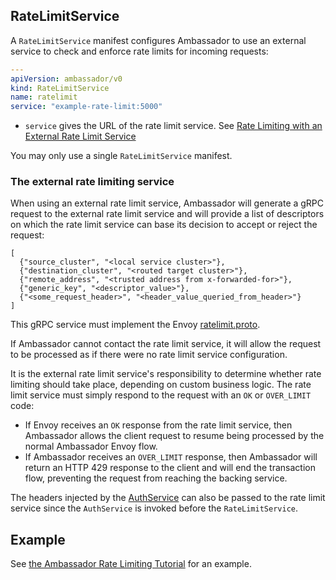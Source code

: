 ## RateLimitService

A `RateLimitService` manifest configures Ambassador to use an external service to check and enforce rate limits for incoming requests:

```yaml
---
apiVersion: ambassador/v0
kind: RateLimitService
name: ratelimit
service: "example-rate-limit:5000"
```

- `service` gives the URL of the rate limit service. See [Rate Limiting with an External Rate Limit Service](rate-limit-external.md)

You may only use a single `RateLimitService` manifest.

### The external rate limiting service

When using an external rate limit service, Ambassador will generate a gRPC request to the external rate limit service and will provide a list of descriptors on which the rate limit service can base its decision to accept or reject the request:

```
[
  {"source_cluster", "<local service cluster>"},
  {"destination_cluster", "<routed target cluster>"},
  {"remote_address", "<trusted address from x-forwarded-for>"},
  {"generic_key", "<descriptor_value>"},
  {"<some_request_header>", "<header_value_queried_from_header>"}
]
```

This gRPC service must implement the Envoy [ratelimit.proto](https://github.com/datawire/ambassador/blob/master/ambassador/common/ratelimit/ratelimit.proto).

If Ambassador cannot contact the rate limit service, it will allow the request to be processed as if there were no rate limit service configuration.

It is the external rate limit service's responsibility to determine whether rate limiting should take place, depending on custom business logic. The rate limit service must simply respond to the request with an `OK` or `OVER_LIMIT` code:
* If Envoy receives an `OK` response from the rate limit service, then Ambassador allows the client request to resume being processed by the normal Ambassador Envoy flow.
* If Ambassador receives an `OVER_LIMIT` response, then Ambassador will return an HTTP 429 response to the client and will end the transaction flow, preventing the request from reaching the backing service.

The headers injected by the [AuthService](auth-service.md) can also be passed to the rate limit service since the `AuthService` is invoked before the `RateLimitService`.

## Example

See [the Ambassador Rate Limiting Tutorial](../../user-guide/rate-limiting-tutorial.md) for an example.
